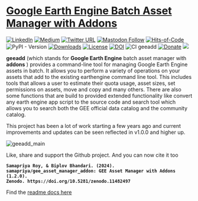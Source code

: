 # [Google Earth Engine Batch Asset Manager with Addons](https://samapriya.github.io/gee_asset_manager_addon/)

[![LinkedIn](https://img.shields.io/badge/LinkedIn-0077B5?style=plastic&logo=linkedin&logoColor=white)](https://www.linkedin.com/in/samapriya/)
[![Medium](https://img.shields.io/badge/Medium-12100E?style=flat&logo=medium&logoColor=white)](https://medium.com/@samapriyaroy)
[![Twitter URL](https://img.shields.io/twitter/follow/samapriyaroy?style=social)](https://twitter.com/intent/follow?screen_name=samapriyaroy)
[![Mastodon Follow](https://img.shields.io/mastodon/follow/109627075086849826?domain=https%3A%2F%2Fmapstodon.space%2F)](https://mapstodon.space/@samapriya)
[![Hits-of-Code](https://hitsofcode.com/github/samapriya/gee_asset_manager_addon?branch=master)](https://hitsofcode.com/github/samapriya/gee_asset_manager_addon?branch=master)
![PyPI - Version](https://img.shields.io/pypi/v/geeadd)
[![Downloads](https://static.pepy.tech/badge/geeadd/month)](https://pepy.tech/project/geeadd)
[![License](https://img.shields.io/badge/License-Apache%202.0-blue.svg)](https://opensource.org/licenses/Apache-2.0)
[![DOI](https://zenodo.org/badge/DOI/10.5281/zenodo.11482497.svg)](https://doi.org/10.5281/zenodo.11482497)
![CI geeadd](https://github.com/samapriya/gee_asset_manager_addon/workflows/CI%20geeadd/badge.svg)
[![Donate](https://img.shields.io/badge/Donate-Buy%20me%20a%20Chai-teal)](https://www.buymeacoffee.com/samapriya)
[![](https://img.shields.io/static/v1?label=Sponsor&message=%E2%9D%A4&logo=GitHub&color=%23fe8e86)](https://github.com/sponsors/samapriya)

**geeadd** (which stands for **Google Earth Engine** batch asset manager with **addons** ) provides a command-line tool for managing Google Earth Engine assets in batch. It allows you to perform a variety of operations on your assets that add to the existing earthengine command line tool. This includes tools that allows a user to estimate their quota usage, asset sizes, set permissions on assets, move and copy and many others. There are also some functions that are build to provided extended functionality like convert any earth engine app script to the source code and search tool which allows you to search both the GEE official data catalog and the community catalog.

This project has been a lot of work starting a few years ago and current improvements and updates can be seen reflected in v1.0.0 and higher up.

![geeadd_main](https://github.com/samapriya/gee_asset_manager_addon/assets/6677629/bf795033-5d5f-40fb-b767-ca87379b9cce)

Like, share and support the Github project. And you can now cite it too

<b>

```
Samapriya Roy, & Biplov Bhandari. (2024). samapriya/gee_asset_manager_addon: GEE Asset Manager with Addons (1.2.0).
Zenodo. https://doi.org/10.5281/zenodo.11482497
```

</b>

Find the [readme docs here](https://geeadd.geetools.xyz)
